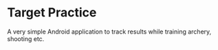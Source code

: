 Target Practice
============

A very simple Android application to track results while training archery, shooting etc.
